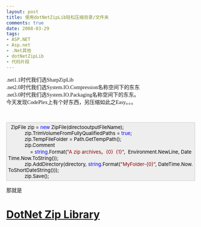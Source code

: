 ```yaml
---
layout: post
title: 使用dotNetZipLib轻松压缩目录/文件夹
comments: true
date: 2008-03-29
tags:
- ASP.NET
- Asp.net
- .Net其他
- dotNetZipLib
- 代码片段
---
```


<div><span style="font-family: Verdana;">.net1.1时代我们选SharpZipLib<br />.net2.0时代我们选System.IO.Compression名称空间下的东东<br />.net3.0时代我们选System.IO.Packaging名称空间下的东东。<br />今天发现CodePlex上有个好东西，另压缩如此之Easy。。。</span></div>
<p> </p>
<p><span style="font-family: Verdana;"></span></p>
<div style="padding-right: 5px; padding-left: 4px; font-size: 13px; padding-bottom: 4px; width: 98%; word-break: break-all; padding-top: 4px; background-color: #eeeeee; border: #cccccc 1px solid;">
<span style="color: #000000">  ZipFile zip </span><span style="color: #000000">=</span><span style="color: #000000"> </span><span style="color: #0000ff">new</span><span style="color: #000000"> ZipFile(directo</span><span style="color: #000000">outputFileName);<br />            zip.TrimVolumeFromFullyQualifiedPaths </span><span style="color: #000000">=</span><span style="color: #000000"> </span><span style="color: #0000ff">true</span><span style="color: #000000">;<br />            zip.TempFileFolder </span><span style="color: #000000">=</span><span style="color: #000000"> Path.GetTempPath();<br />            zip.Comment<br />                </span><span style="color: #000000">=</span><span style="color: #000000"> </span><span style="color: #0000ff">string</span><span style="color: #000000">.Format(</span><span style="color: #800000">"</span><span style="color: #800000">A zip archives。{0}  {1}</span><span style="color: #800000">"</span><span style="color: #000000">,  Environment.NewLine, DateTime.Now.ToString());<br />            zip.AddDirectory(directory, </span><span style="color: #0000ff">string</span><span style="color: #000000">.Format(</span><span style="color: #800000">"</span><span style="color: #800000">MyFolder-{0}</span><span style="color: #800000">"</span><span style="color: #000000">, DateTime.Now.ToShortDateString()));<br />            zip.Save();</span>
</div>
<p>那就是</p>
<p></p>
<h1 class="ProjectHeader NoMargin"><a id="ctl00_ctl00_WideContent_ProjectTitleControl1_ProjectTitleLink" class="NoUnderline" tabindex="0" href="http://www.codeplex.com/DotNetZip"><span id="ctl00_ctl00_WideContent_ProjectTitleControl1_TitleLabel">DotNet Zip Library</span></a></h1>
<p> </p>
<p> <br /></p>				

